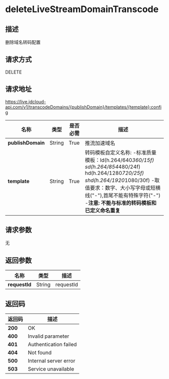 # deleteLiveStreamDomainTranscode


## 描述
删除域名转码配置

## 请求方式
DELETE

## 请求地址
https://live.jdcloud-api.com/v1/transcodeDomains/{publishDomain}/templates/{template}:config

|名称|类型|是否必需|描述|
|---|---|---|---|
|**publishDomain**|String|True|推流加速域名|
|**template**|String|True|转码模板自定义名称: -标准质量模板：ld(h.264/640*360/15f)<br>sd(h.264/854*480/24f)<br>hd(h.264/1280*720/25f)<br>shd(h.264/1920*1080/30f) -取值要求：数字、大小写字母或短横线("-"),首尾不能有特殊字符("-") -<b>注意: 不能与标准的转码模板和已定义命名重复</b>|

## 请求参数
无


## 返回参数
|名称|类型|描述|
|---|---|---|
|**requestId**|String|requestId|


## 返回码
|返回码|描述|
|---|---|
|**200**|OK|
|**400**|Invalid parameter|
|**401**|Authentication failed|
|**404**|Not found|
|**500**|Internal server error|
|**503**|Service unavailable|
